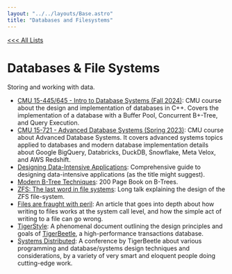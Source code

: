 ```yaml
---
layout: "../../layouts/Base.astro"
title: "Databases and Filesystems"
---
```


[<<< All Lists](./)

# Databases & File Systems

Storing and working with data. 

- [CMU 15-445/645 - Intro to Database Systems (Fall 2024)](https://15445.courses.cs.cmu.edu/fall2024/): CMU course about the design and implementation of databases in C++. Covers the implementation of a database with a Buffer Pool, Concurrent B+-Tree, and Query Execution.
- [CMU 15-721 - Advanced Database Systems (Spring 2023)](https://15721.courses.cs.cmu.edu/spring2023/): CMU course about Advanced Database Systems. It covers advanced systems topics applied to databases and modern database implementation details about Google BigQuery, Databricks, DuckDB, Snowflake, Meta Velox, and AWS Redshift.
- [Designing Data-Intensive Applications](https://www.amazon.com/Designing-Data-Intensive-Applications-Reliable-Maintainable/dp/1449373321): Comprehensive guide to designing data-intensive applications (as the title might suggest).
- [Modern B-Tree Techniques](https://archive.org/details/modern-b-tree-techniques/): 200 Page Book on B-Trees.
- [ZFS: The last word in file systems](https://www.youtube.com/watch?v=aTXKxpL_0OI&list=PL5AD0E43959919807): Long talk explaining the design of the ZFS file-system.
- [Files are fraught with peril](https://danluu.com/deconstruct-files/): An article that goes into depth about how writing to files works at the system call level, and how the simple act of writing to a file can go wrong.
- [TigerStyle](https://github.com/tigerbeetle/tigerbeetle/blob/main/docs/TIGER_STYLE.md): A phenomenal document outlining the design principles and goals of [TigerBeetle](https://tigerbeetle.com), a high-performance transactions database.
- [Systems Distributed](https://www.youtube.com/playlist?list=PL9eL-xg48OM09LwyjF_cXwoJHHngXMPxJ): A conference by TigerBeetle about various programming and database/systems design techniques and considerations, by a variety of very smart and eloquent people doing cutting-edge work.
